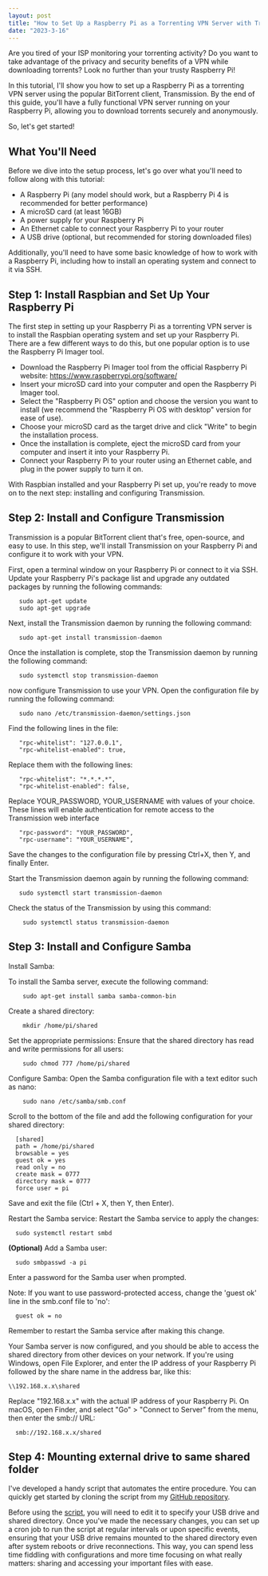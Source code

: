 ```yaml
---
layout: post
title: "How to Set Up a Raspberry Pi as a Torrenting VPN Server with Transmission"
date: "2023-3-16"
---
```

Are you tired of your ISP monitoring your torrenting activity? Do you want to take advantage of the privacy and security benefits of a VPN while downloading torrents? Look no further than your trusty Raspberry Pi!

In this tutorial, I'll show you how to set up a Raspberry Pi as a torrenting VPN server using the popular BitTorrent client, Transmission. By the end of this guide, you'll have a fully functional VPN server running on your Raspberry Pi, allowing you to download torrents securely and anonymously.

So, let's get started!

## What You'll Need

Before we dive into the setup process, let's go over what you'll need to follow along with this tutorial:

  - A Raspberry Pi (any model should work, but a Raspberry Pi 4 is recommended for better performance)
  - A microSD card (at least 16GB)
  - A power supply for your Raspberry Pi
  - An Ethernet cable to connect your Raspberry Pi to your router
  - A USB drive (optional, but recommended for storing downloaded files)

Additionally, you'll need to have some basic knowledge of how to work with a Raspberry Pi, including how to install an operating system and connect to it via SSH.

## Step 1: Install Raspbian and Set Up Your Raspberry Pi

The first step in setting up your Raspberry Pi as a torrenting VPN server is to install the Raspbian operating system and set up your Raspberry Pi. There are a few different ways to do this, but one popular option is to use the Raspberry Pi Imager tool.

- Download the Raspberry Pi Imager tool from the official Raspberry Pi website: https://www.raspberrypi.org/software/
- Insert your microSD card into your computer and open the Raspberry Pi Imager tool.
- Select the "Raspberry Pi OS" option and choose the version you want to install (we recommend the "Raspberry Pi OS with desktop" version for ease of use).
- Choose your microSD card as the target drive and click "Write" to begin the installation process.
- Once the installation is complete, eject the microSD card from your computer and insert it into your Raspberry Pi.
- Connect your Raspberry Pi to your router using an Ethernet cable, and plug in the power supply to turn it on.

With Raspbian installed and your Raspberry Pi set up, you're ready to move on to the next step: installing and configuring Transmission.

## Step 2: Install and Configure Transmission

Transmission is a popular BitTorrent client that's free, open-source, and easy to use. In this step, we'll install Transmission on your Raspberry Pi and configure it to work with your VPN.

First, open a terminal window on your Raspberry Pi or connect to it via SSH.
Update your Raspberry Pi's package list and upgrade any outdated packages by running the following commands:
  
       sudo apt-get update
       sudo apt-get upgrade
     
Next, install the Transmission daemon by running the following command:

       sudo apt-get install transmission-daemon
  
Once the installation is complete, stop the Transmission daemon by running the following command:
  
       sudo systemctl stop transmission-daemon
        
now configure Transmission to use your VPN. Open the configuration file by running the following command:
  
       sudo nano /etc/transmission-daemon/settings.json
  
Find the following lines in the file:

       "rpc-whitelist": "127.0.0.1",
       "rpc-whitelist-enabled": true,
    
Replace them with the following lines:
  
       "rpc-whitelist": "*.*.*.*",
       "rpc-whitelist-enabled": false,
  
Replace YOUR_PASSWORD, YOUR_USERNAME with values of your choice. These lines will enable authentication for remote access to the Transmission web interface
  
       "rpc-password": "YOUR_PASSWORD",
       "rpc-username": "YOUR_USERNAME",
        
        
Save the changes to the configuration file by pressing Ctrl+X, then Y, and finally Enter.

Start the Transmission daemon again by running the following command:
  
       sudo systemctl start transmission-daemon

Check the status of the Transmission by using this command:


        sudo systemctl status transmission-daemon
        

## Step 3: Install and Configure Samba

Install Samba:

To install the Samba server, execute the following command:

        sudo apt-get install samba samba-common-bin
    
Create a shared directory:

        mkdir /home/pi/shared
    
Set the appropriate permissions:
Ensure that the shared directory has read and write permissions for all users:

        sudo chmod 777 /home/pi/shared
        
Configure Samba:
Open the Samba configuration file with a text editor such as nano:

        sudo nano /etc/samba/smb.conf
        
Scroll to the bottom of the file and add the following configuration for your shared directory:

      [shared]
      path = /home/pi/shared
      browsable = yes
      guest ok = yes
      read only = no
      create mask = 0777
      directory mask = 0777
      force user = pi

Save and exit the file (Ctrl + X, then Y, then Enter).

Restart the Samba service:
Restart the Samba service to apply the changes:

      sudo systemctl restart smbd

**(Optional)** Add a Samba user:
    
      sudo smbpasswd -a pi
      
Enter a password for the Samba user when prompted.

Note: If you want to use password-protected access, change the 'guest ok' line in the smb.conf file to 'no':

      guest ok = no
      
      
Remember to restart the Samba service after making this change.

Your Samba server is now configured, and you should be able to access the shared directory from other devices on your network. If you're using Windows, open File Explorer, and enter the IP address of your Raspberry Pi followed by the share name in the address bar, like this:  

    \\192.168.x.x\shared
    
Replace "192.168.x.x" with the actual IP address of your Raspberry Pi. On macOS, open Finder, and select "Go" > "Connect to Server" from the menu, then enter the smb:// URL:

      smb://192.168.x.x/shared

## Step 4: Mounting external drive to same shared folder
I've developed a handy script that automates the entire procedure. You can quickly get started by cloning the script from my [GitHub repository](https://github.com/PKHarsimran/External_Mount_Script).

Before using the [script](https://github.com/PKHarsimran/External_Mount_Script/blob/main/Mount.sh), you will need to edit it to specify your USB drive and shared directory. Once you've made the necessary changes, you can set up a cron job to run the script at regular intervals or upon specific events, ensuring that your USB drive remains mounted to the shared directory even after system reboots or drive reconnections. This way, you can spend less time fiddling with configurations and more time focusing on what really matters: sharing and accessing your important files with ease.


